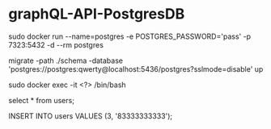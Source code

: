 # graphQL-API-PostgresDB


sudo docker run --name=postgres -e POSTGRES_PASSWORD='pass' -p 7323:5432 -d --rm postgres

migrate -path ./schema -database 'postgres://postgres:qwerty@localhost:5436/postgres?sslmode=disable' up

sudo docker exec -it <?> /bin/bash

select * from users;

INSERT INTO users VALUES (3, '83333333333');
